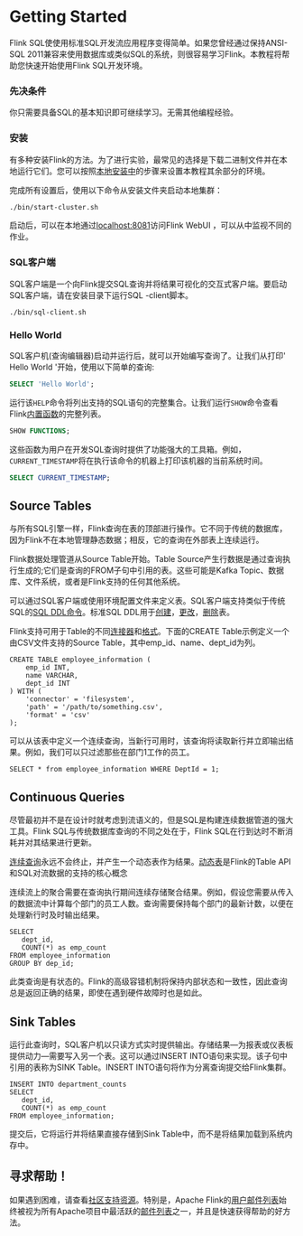 # Getting Started

Flink SQL使使用标准SQL开发流应用程序变得简单。如果您曾经通过保持ANSI-SQL 2011兼容来使用数据库或类似SQL的系统，则很容易学习Flink。本教程将帮助您快速开始使用Flink SQL开发环境。

### 先决条件

你只需要具备SQL的基本知识即可继续学习。无需其他编程经验。

### 安装

有多种安装Flink的方法。为了进行实验，最常见的选择是下载二进制文件并在本地运行它们。您可以按照[本地安装中](https://ci.apache.org/projects/flink/flink-docs-release-1.13/docs/try-flink/local_installation/)的步骤来设置本教程其余部分的环境。

完成所有设置后，使用以下命令从安装文件夹启动本地集群：

```bash
./bin/start-cluster.sh
```

启动后，可以在本地通过[localhost:8081](localhost:8081)访问Flink WebUI ，可以从中监视不同的作业。

### SQL客户端

SQL客户端是一个向Flink提交SQL查询并将结果可视化的交互式客户端。要启动SQL客户端，请在安装目录下运行SQL -client脚本。

```text
./bin/sql-client.sh
```

### Hello World

SQL客户机\(查询编辑器\)启动并运行后，就可以开始编写查询了。让我们从打印' Hello World '开始，使用以下简单的查询:

```sql
SELECT 'Hello World';
```

运行该`HELP`命令将列出支持的SQL语句的完整集合。让我们运行`SHOW`命令查看Flink[内置函数](https://ci.apache.org/projects/flink/flink-docs-release-1.13/docs/dev/table/functions/systemfunctions/)的完整列表。

```sql
SHOW FUNCTIONS;
```

这些函数为用户在开发SQL查询时提供了功能强大的工具箱。例如，`CURRENT_TIMESTAMP`将在执行该命令的机器上打印该机器的当前系统时间。

```sql
SELECT CURRENT_TIMESTAMP;
```

## Source Tables

与所有SQL引擎一样，Flink查询在表的顶部进行操作。它不同于传统的数据库，因为Flink不在本地管理静态数据；相反，它的查询在外部表上连续运行。

Flink数据处理管道从Source Table开始。Table Source产生行数据是通过查询执行生成的;它们是查询的FROM子句中引用的表。这些可能是Kafka Topic、数据库、文件系统，或者是Flink支持的任何其他系统。

可以通过SQL客户端或使用环境配置文件来定义表。SQL客户端支持类似于传统SQL的[SQL DDL命令](https://ci.apache.org/projects/flink/flink-docs-release-1.13/docs/dev/table/sql/overview/)。标准SQL DDL用于[创建](https://ci.apache.org/projects/flink/flink-docs-release-1.13/docs/dev/table/sql/create/)，[更改](https://ci.apache.org/projects/flink/flink-docs-release-1.13/docs/dev/table/sql/alter/)，[删除](https://ci.apache.org/projects/flink/flink-docs-release-1.13/docs/dev/table/sql/drop/)表。

Flink支持可用于Table的不同[连接器](https://ci.apache.org/projects/flink/flink-docs-release-1.13/docs/connectors/table/overview/)和[格式](https://ci.apache.org/projects/flink/flink-docs-release-1.13/docs/connectors/table/formats/overview/)。下面的CREATE Table示例定义一个由CSV文件支持的Source Table，其中emp\_id、name、dept\_id为列。

```text
CREATE TABLE employee_information (
    emp_id INT,
    name VARCHAR,
    dept_id INT
) WITH ( 
    'connector' = 'filesystem',
    'path' = '/path/to/something.csv',
    'format' = 'csv'
);
```

可以从该表中定义一个连续查询，当新行可用时，该查询将读取新行并立即输出结果。例如，我们可以只过滤那些在部门1工作的员工。

```text
SELECT * from employee_information WHERE DeptId = 1;
```

## Continuous Queries

尽管最初并不是在设计时就考虑到流语义的，但是SQL是构建连续数据管道的强大工具。Flink SQL与传统数据库查询的不同之处在于，Flink SQL在行到达时不断消耗并对其结果进行更新。

[连续查询](https://ci.apache.org/projects/flink/flink-docs-release-1.13/docs/dev/table/concepts/dynamic_tables/#continuous-queries)永远不会终止，并产生一个动态表作为结果。[动态表](https://ci.apache.org/projects/flink/flink-docs-release-1.13/docs/dev/table/concepts/dynamic_tables/#continuous-queries)是Flink的Table API和SQL对流数据的支持的核心概念

连续流上的聚合需要在查询执行期间连续存储聚合结果。例如，假设您需要从传入的数据流中计算每个部门的员工人数。查询需要保持每个部门的最新计数，以便在处理新行时及时输出结果。

```text
SELECT 
   dept_id,
   COUNT(*) as emp_count 
FROM employee_information 
GROUP BY dep_id;
```

此类查询是有状态的。Flink的高级容错机制将保持内部状态和一致性，因此查询总是返回正确的结果，即使在遇到硬件故障时也是如此。

## Sink Tables

运行此查询时，SQL客户机以只读方式实时提供输出。存储结果—为报表或仪表板提供动力—需要写入另一个表。这可以通过INSERT INTO语句来实现。该子句中引用的表称为SINK Table。INSERT INTO语句将作为分离查询提交给Flink集群。

```text
INSERT INTO department_counts
SELECT 
   dept_id,
   COUNT(*) as emp_count 
FROM employee_information;
```

提交后，它将运行并将结果直接存储到Sink Table中，而不是将结果加载到系统内存中。

## 寻求帮助！

如果遇到困难，请查看[社区支持资源](https://flink.apache.org/community.html)。特别是，Apache Flink的[用户邮件列表](https://flink.apache.org/community.html#mailing-lists)始终被视为所有Apache项目中最活跃的[邮件列表](https://flink.apache.org/community.html#mailing-lists)之一，并且是快速获得帮助的好方法。  




